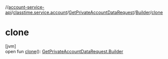 //[account-service-api](../../../../index.md)/[classtime.service.account](../../index.md)/[GetPrivateAccountDataRequest](../index.md)/[Builder](index.md)/[clone](clone.md)

# clone

[jvm]\
open fun [clone](clone.md)(): [GetPrivateAccountDataRequest.Builder](index.md)
